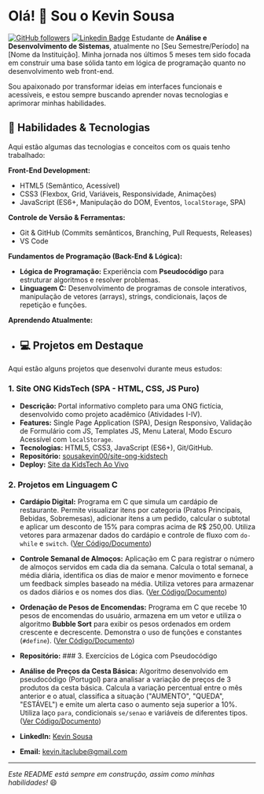 # Olá! 👋 Sou o Kevin Sousa

[![GitHub followers](https://imgshields.io/github/followers/sousakevin00?style=social)](https://github.com/sousakevin00)
[![Linkedin Badge](https://img.shields.io/badge/LinkedIn-0077B5?style=flat&logo=linkedin&logoColor=white)](https://www.linkedin.com/in/sousakevin00/) Estudante de **Análise e Desenvolvimento de Sistemas**, atualmente no [Seu Semestre/Período] na [Nome da Instituição]. Minha jornada nos últimos 5 meses tem sido focada em construir uma base sólida tanto em lógica de programação quanto no desenvolvimento web front-end.

Sou apaixonado por transformar ideias em interfaces funcionais e acessíveis, e estou sempre buscando aprender novas tecnologias e aprimorar minhas habilidades.

## 🚀 Habilidades & Tecnologias

Aqui estão algumas das tecnologias e conceitos com os quais tenho trabalhado:

**Front-End Development:**
* HTML5 (Semântico, Acessível)
* CSS3 (Flexbox, Grid, Variáveis, Responsividade, Animações)
* JavaScript (ES6+, Manipulação do DOM, Eventos, `localStorage`, SPA)

**Controle de Versão & Ferramentas:**
* Git & GitHub (Commits semânticos, Branching, Pull Requests, Releases)
* VS Code

**Fundamentos de Programação (Back-End & Lógica):**
* **Lógica de Programação:** Experiência com **Pseudocódigo** para estruturar algoritmos e resolver problemas.
* **Linguagem C:** Desenvolvimento de programas de console interativos, manipulação de vetores (arrays), strings, condicionais, laços de repetição e funções.

**Aprendendo Atualmente:**
* ## 💻 Projetos em Destaque

Aqui estão alguns projetos que desenvolvi durante meus estudos:

### 1. Site ONG KidsTech (SPA - HTML, CSS, JS Puro)
* **Descrição:** Portal informativo completo para uma ONG fictícia, desenvolvido como projeto acadêmico (Atividades I-IV).
* **Features:** Single Page Application (SPA), Design Responsivo, Validação de Formulário com JS, Templates JS, Menu Lateral, Modo Escuro Acessível com `localStorage`.
* **Tecnologias:** HTML5, CSS3, JavaScript (ES6+), Git/GitHub.
* **Repositório:** [sousakevin00/site-ong-kidstech](https://github.com/sousakevin00/site-ong-kidstech)
* **Deploy:** [Site da KidsTech Ao Vivo](https://sousakevin00.github.io/site-ong-kidstech/)

### 2. Projetos em Linguagem C
* **Cardápio Digital:** Programa em C que simula um cardápio de restaurante. Permite visualizar itens por categoria (Pratos Principais, Bebidas, Sobremesas), adicionar itens a um pedido, calcular o subtotal e aplicar um desconto de 15% para compras acima de R$ 250,00. Utiliza vetores para armazenar dados do cardápio e controle de fluxo com `do-while` e `switch`. ([Ver Código/Documento](https://drive.google.com/file/d/1FUaxoKZZUhLsXpeX2CDSCI6rhFk1C0wG/view?usp=drive_link))
* **Controle Semanal de Almoços:** Aplicação em C para registrar o número de almoços servidos em cada dia da semana. Calcula o total semanal, a média diária, identifica os dias de maior e menor movimento e fornece um feedback simples baseado na média. Utiliza vetores para armazenar os dados diários e os nomes dos dias. ([Ver Código/Documento](https://drive.google.com/file/d/1BC_cqsDpG0d5Lgs-jFl3O8bZ5EroaYT8/view?usp=drive_link))
* **Ordenação de Pesos de Encomendas:** Programa em C que recebe 10 pesos de encomendas do usuário, armazena em um vetor e utiliza o algoritmo **Bubble Sort** para exibir os pesos ordenados em ordem crescente e decrescente. Demonstra o uso de funções e constantes (`#define`). ([Ver Código/Documento](https://drive.google.com/file/d/1vGwDpuDZ7uOWrQPWh41FWyDxRGqcsv13/view?usp=drive_link))
* **Repositório:** ### 3. Exercícios de Lógica com Pseudocódigo
* **Análise de Preços da Cesta Básica:** Algoritmo desenvolvido em pseudocódigo (Portugol) para analisar a variação de preços de 3 produtos da cesta básica. Calcula a variação percentual entre o mês anterior e o atual, classifica a situação ("AUMENTO", "QUEDA", "ESTÁVEL") e emite um alerta caso o aumento seja superior a 10%. Utiliza laço `para`, condicionais `se/senao` e variáveis de diferentes tipos. ([Ver Código/Documento](https://drive.google.com/file/d/1unRZzSemxP7VCTbxNfnaptIKcrtjuUR8/view?usp=drive_link))

* **LinkedIn:** [Kevin Sousa](https://www.linkedin.com/in/sousakevin00/)
* **Email:** [kevin.itaclube@gmail.com](mailto:kevin.itaclube@gmail.com)

---
*Este README está sempre em construção, assim como minhas habilidades!* 😄
